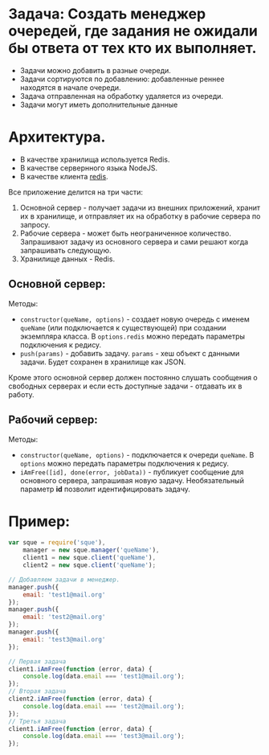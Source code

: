 # Задача: Создать менеджер очередей, где задания не ожидали бы ответа от тех кто их выполняет.

- Задачи можно добавить в разные очереди.
- Задачи сортируются по добавлению: добавленные реннее находятся в начале очереди.
- Задача отправленная на обработку удаляется из очереди.
- Задачи могут иметь дополнительные данные

# Архитектура.

- В качестве хранилища используется Redis.
- В качестве сервернного языка NodeJS.
- В качестве клиента [redis](https://www.npmjs.com/package/redis).

Все приложение делится на три части:

1. Основной сервер - получает задачи из внешних приложений, хранит их в хранилище, и отправляет их на обработку в рабочие сервера по запросу.
2. Рабочие сервера - может быть неограниченное количество. Запрашивают задачу из основного сервера и сами решают когда запрашивать следующую.
3. Хранилище данных - Redis.

## Основной сервер:

Методы:

- `constructor(queName, options)` - создает новую очередь с именем `queName` (или подключается к существующей) при создании экземпляра класса. В `options.redis` можно передать параметры подключения к редису.
- `push(params)` - добавить задачу. `params` - хеш объект с данными задачи. Будет сохранен в хранилище как JSON.

Кроме этого основной сервер должен постоянно слушать сообщения о свободных серверах и если есть доступные задачи - отдавать их в работу.

## Рабочий сервер:

Методы:

- `constructor(queName, options)` - подключается к очереди `queName`. В `options` можно передать параметры подключения к редису.
- `iAmFree([id], done(error, jobData))` - публикует сообщение для основного сервера, запрашивая новую задачу. Необязательный параметр __id__ позволит идентифицировать задачу.

# Пример:

```js
var sque = require('sque'),
    manager = new sque.manager('queName'),
    client1 = new sque.client('queName'),
    client2 = new sque.client('queName');

// Добавляем задачи в менеджер.
manager.push({
    email: 'test1@mail.org'
});
manager.push({
    email: 'test2@mail.org'
});
manager.push({
    email: 'test3@mail.org'
});

// Первая задача
client1.iAmFree(function (error, data) {
    console.log(data.email === 'test1@mail.org');
});
// Вторая задача
client2.iAmFree(function (error, data) {
    console.log(data.email === 'test2@mail.org');
});
// Третья задача
client1.iAmFree(function (error, data) {
    console.log(data.email === 'test3@mail.org');
});
```
